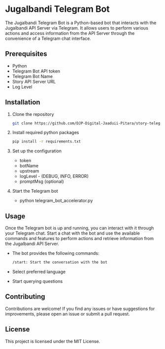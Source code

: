 # Jugalbandi Telegram Bot

The Jugalbandi Telegram Bot is a Python-based bot that interacts with the Jugalbandi API Server via Telegram. It allows users to perform various actions and access information from the API Server through the convenience of a Telegram chat interface.

## Prerequisites

- Python
- Telegram Bot API token
- Telegram Bot Name
- Story API Server URL
- Log Level

## Installation

1. Clone the repository

   ```bash
   git clone https://github.com/DJP-Digital-Jaaduii-Pitara/story-telegram-service.git

2. Install required python packages

   ```bash
   pip install -r requirements.txt

3. Set up the configuration

   - token
   - botName
   - upstream
   - logLevel - (DEBUG, INFO, ERROR)
   - promptMsg (optional)

5. Start the Telegram bot

   - python telegram_bot_accelerator.py

## Usage

Once the Telegram bot is up and running, you can interact with it through your Telegram chat. Start a chat with the bot and use the available commands and features to perform actions and retrieve information from the Jugalbandi API Server.

  - The bot provides the following commands:

    ```bash
    /start: Start the conversation with the bot

  - Select preferred language
  - Start querying questions

## Contributing
Contributions are welcome! If you find any issues or have suggestions for improvements, please open an issue or submit a pull request.

## License
This project is licensed under the MIT License.
